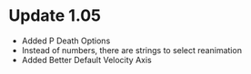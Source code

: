 # Update 1.05
- Added P Death Options
- Instead of numbers, there are strings to select reanimation
- Added Better Default Velocity Axis
